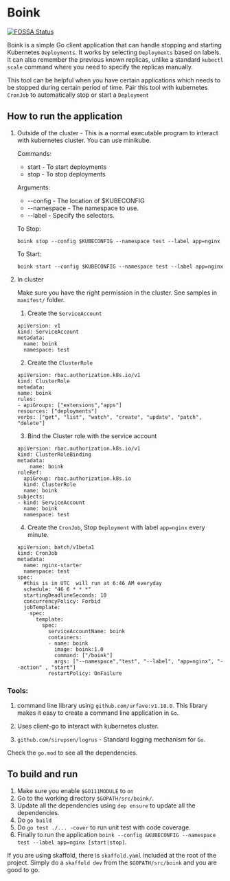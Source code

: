 # Boink
[![FOSSA Status](https://app.fossa.com/api/projects/git%2Bgithub.com%2Fbalchua%2Fboink.svg?type=shield)](https://app.fossa.com/projects/git%2Bgithub.com%2Fbalchua%2Fboink?ref=badge_shield)

Boink is a simple Go client application that can handle stopping and starting Kubernetes `Deployments`.
It works by selecting `Deployments` based on labels.  It can also remember the previous known replicas, unlike a standard `kubectl scale` command where you need to specify the replicas manually.

This tool can be helpful when you have certain applications which needs to be stopped during certain period of time.
Pair this tool with kubernetes `CronJob` to automatically stop or start a `Deployment`


## How to run the application

1. Outside of the cluster - This is a normal executable program to interact with kubernetes cluster.  You can use minikube.

    Commands:
    - start - To start deployments
    - stop - To stop deployments

    Arguments:
    - --config - The location of $KUBECONFIG
    - --namespace - The namespace to use.
    - --label - Specify the selectors.
    

    To Stop:

       boink stop --config $KUBECONFIG --namespace test --label app=nginx

    To Start:
        
       boink start --config $KUBECONFIG --namespace test --label app=nginx

2.  In cluster

    Make sure you have the right permission in the cluster.  See samples in `manifest/` folder.
    
    1. Create the `ServiceAccount`

    ```
    apiVersion: v1
    kind: ServiceAccount
    metadata:
      name: boink
      namespace: test
    ```

    2. Create the `ClusterRole`

    ```
    apiVersion: rbac.authorization.k8s.io/v1
    kind: ClusterRole
    metadata:
    name: boink
    rules:
    - apiGroups: ["extensions","apps"]
    resources: ["deployments"]
    verbs: ["get", "list", "watch", "create", "update", "patch", "delete"]

    ```

    3.  Bind the Cluster role with the service account

    ```
    apiVersion: rbac.authorization.k8s.io/v1
    kind: ClusterRoleBinding
    metadata:
        name: boink        
    roleRef:
      apiGroup: rbac.authorization.k8s.io
      kind: ClusterRole
      name: boink
    subjects:
    - kind: ServiceAccount
      name: boink
      namespace: test
    ```

    4.  Create the `CronJob`, Stop `Deployment` with label `app=nginx` every  minute.

    ```
    apiVersion: batch/v1beta1
    kind: CronJob
    metadata:
      name: nginx-starter
      namespace: test
    spec:
      #this is in UTC  will run at 6:46 AM everyday
      schedule: "46 6 * * *"
      startingDeadlineSeconds: 10
      concurrencyPolicy: Forbid
      jobTemplate:
        spec:      
          template:
            spec:
              serviceAccountName: boink
              containers:
              - name: boink
                image: boink:1.0
                command: ["/boink"]
                args: ["--namespace","test", "--label", "app=nginx", "--action" , "start"]
              restartPolicy: OnFailure
    ```



### Tools:
1. command line library using `github.com/urfave:v1.18.0`.  This library makes it easy to create a command line application in `Go`.

2.  Uses client-go to interact with kubernetes cluster.

3.  `github.com/sirupsen/logrus` - Standard logging mechanism for `Go`.

Check the `go.mod` to see all the dependencies.

## To build and run 
1. Make sure you enable `$GO111MODULE` to `on`
2. Go to the working directory `$GOPATH/src/boink/`.
3. Update all the dependencies using `dep ensure` to update all the dependencies.
4. Do `go build`
5. Do `go test ./... -cover` to run unit test with code coverage.
6. Finally to run the application `boink --config &KUBECONFIG --namespace test --label app=nginx [start|stop]`.  


If you are using skaffold, there is `skaffold.yaml` included at the root of the project.  Simply do a `skaffold dev` from the `$GOPATH/src/boink` and you are good to go.

